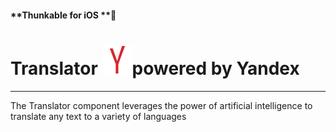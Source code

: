 #### **Thunkable for iOS **

# Translator ![](/assets/yandex-translator-ios-icon.png)powered by Yandex

---

The Translator component leverages the power of artificial intelligence to translate any text to a variety of languages

